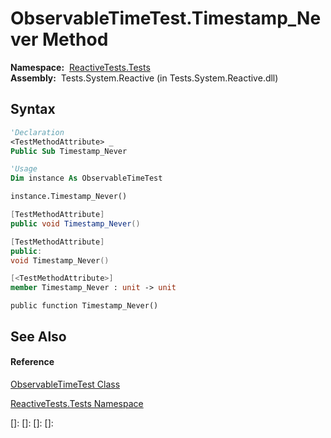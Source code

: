 # ObservableTimeTest.Timestamp\_Never Method

**Namespace:**  [ReactiveTests.Tests](ReactiveTests.Tests\ReactiveTests.Tests.md)  
**Assembly:**  Tests.System.Reactive (in Tests.System.Reactive.dll)

## Syntax

```vb
'Declaration
<TestMethodAttribute> _
Public Sub Timestamp_Never
```

```vb
'Usage
Dim instance As ObservableTimeTest

instance.Timestamp_Never()
```

```csharp
[TestMethodAttribute]
public void Timestamp_Never()
```

```c++
[TestMethodAttribute]
public:
void Timestamp_Never()
```

```fsharp
[<TestMethodAttribute>]
member Timestamp_Never : unit -> unit 
```

```jscript
public function Timestamp_Never()
```

## See Also

#### Reference

[ObservableTimeTest Class](ObservableTimeTest\ObservableTimeTest.md)

[ReactiveTests.Tests Namespace](ReactiveTests.Tests\ReactiveTests.Tests.md)

[]: 
[]: 
[]: 
[]: 
